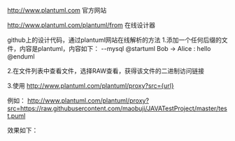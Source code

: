 
http://www.plantuml.com 官方网站

http://www.plantuml.com/plantuml/from 在线设计器


github上的设计代码，通过plantuml网站在线解析的方法
1.添加一个任何后缀的文件，内容是plantuml，内容如下：
  --mysql
  @startuml
  Bob -> Alice : hello
  @enduml
  
2.在文件列表中查看文件，选择RAW查看，获得该文件的二进制访问链接


3.使用
http://www.plantuml.com/plantuml/proxy?src={url}

例如：
http://www.plantuml.com/plantuml/proxy?src=https://raw.githubusercontent.com/maobuji/JAVATestProject/master/test.puml

效果如下：

